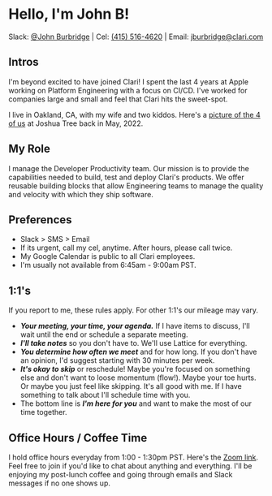 # Hello, I'm John B!
Slack: [@John Burbridge](https://clari.slack.com/archives/D03V7ME0P99) | Cel: [(415) 516-4620](tel:+14155164620) | Email: [jburbridge@clari.com](mailto:jburbridge@clari.com)

## Intros
I'm beyond excited to have joined Clari! I spent the last 4 years at Apple working on Platform Engineering with a focus on CI/CD. I've worked for companies large and small and feel that Clari hits the sweet-spot.

I live in Oakland, CA, with my wife and two kiddos. Here's a [picture of the 4 of us](https://photos.app.goo.gl/FT3ve1Etz1qVqJfV8) at Joshua Tree back in May, 2022. 

## My Role
I manage the Developer Productivity team. Our mission is to provide the capabilities needed to build, test and deploy Clari's products. We offer reusable building blocks that allow Engineering teams to manage the quality and velocity with which they ship software.

## Preferences
* Slack > SMS > Email
* If its urgent, call my cel, anytime. After hours, please call twice.
* My Google Calendar is public to all Clari employees.
* I'm usually not available from 6:45am - 9:00am PST.

## 1:1's
If you report to me, these rules apply. For other 1:1's our mileage may vary.
* ***Your meeting, your time, your agenda.*** If I have items to discuss, I'll wait until the end or schedule a separate meeting.
* ***I'll take notes*** so you don't have to. We'll use Lattice for everything.
* ***You determine how often we meet*** and for how long. If you don't have an opinion, I'd suggest starting with 30 minutes per week.
* ***It's okay to skip*** or reschedule! Maybe you're focused on something else and don't want to loose momentum (flow!). Maybe your toe hurts. Or maybe you just feel like skipping. It's all good with me. If I have something to talk about I'll schedule time with you.
* The bottom line is ***I'm here for you*** and want to make the most of our time together.

## Office Hours / Coffee Time
I hold office hours everyday from 1:00 - 1:30pm PST. Here's the [Zoom link](https://clari.zoom.us/j/94942133775). Feel free to join if you'd like to chat about anything and everything. I'll be enjoying my post-lunch coffee and going through emails and Slack messages if no one shows up.

